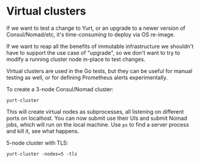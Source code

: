 # Virtual clusters

If we want to test a change to Yurt, or an upgrade to a newer version of 
Consul/Nomad/etc, it's time-consuming to deploy via OS re-image.  

If we want to reap all the benefits of immutable infrastructure we shouldn't
have to support the use case of "upgrade", so we don't want to try to modify
a running cluster node in-place to test changes.

Virtual clusters are used in the Go tests, but they can be useful for manual
testing as well, or for defining Prometheus alerts experimentally.

To create a 3-node Consul/Nomad cluster:

```
yurt-cluster 
```

This will create virtual nodes as subprocesses, all listening on different ports
on localhost.  You can now submit use their UIs and submit Nomad jobs, which 
will run on the local machine.  Use `ps` to find a server process and kill it,
see what happens.

5-node cluster with TLS:

```
yurt-cluster -nodes=5 -tls
```

